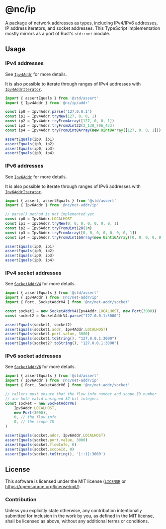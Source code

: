# @nc/ip

A package of network addresses as types, including IPv4/IPv6 addresses, IP address iterators, and socket addresses. This TypeScript implementation mostly mirrors as a port of Rust's `std::net` module.

## Usage
### IPv4 addresses
See [`Ipv4Addr`](https://jsr.io/@nc/ip/doc/~/Ipv4Addr) for more details.

It is also possible to iterate through ranges of IPv4 addresses with [`Ipv4AddrIterator`](https://jsr.io/@nc/net-addr/doc/~/Ipv4AddrIterator).

```ts
import { assertEquals } from '@std/assert'
import { Ipv4Addr } from '@nc/ip/addr'

const ip0 = Ipv4Addr.parse('127.0.0.1')
const ip1 = Ipv4Addr.tryNew(127, 0, 0, 1)
const ip2 = Ipv4Addr.tryFromArray([127, 0, 0, 1])
const ip3 = Ipv4Addr.tryFromUint32(2_130_706_433)
const ip4 = Ipv4Addr.tryFromUint8Array(new Uint8Array([127, 0, 0, 1]))

assertEquals(ip0, ip1)
assertEquals(ip0, ip2)
assertEquals(ip0, ip3)
assertEquals(ip0, ip4)
```

### IPv6 addresses
See [`Ipv6Addr`](https://jsr.io/@nc/net-addr/doc/~/Ipv6Addr) for more details.

It is also possible to iterate through ranges of IPv6 addresses with [`Ipv6AddrIterator`](https://jsr.io/@nc/net-addr/doc/~/Ipv6AddrIterator).

```ts
import { assert, assertEquals } from '@std/assert'
import { Ipv6Addr } from '@nc/net-addr/ip'

// parse() method is not implemented yet
const ip0 = Ipv6Addr.LOCALHOST
const ip1 = Ipv6Addr.tryNew(0, 0, 0, 0, 0, 0, 0, 1)
const ip2 = Ipv6Addr.tryFromUint128(1n)
const ip3 = Ipv6Addr.tryFromArray([0, 0, 0, 0, 0, 0, 0, 1])
const ip4 = Ipv6Addr.tryFromUint16Array(new Uint16Array([0, 0, 0, 0, 0, 0, 0, 1]))

assertEquals(ip0, ip1)
assertEquals(ip0, ip2)
assertEquals(ip0, ip3)
assertEquals(ip0, ip4)
```

### IPv4 socket addresses
See [`SocketAddrV4`](https://jsr.io/@nc/net-addr/doc/~/SocketAddrV4) for more details.

```ts
import { assertEquals } from '@std/assert'
import { Ipv4Addr } from '@nc/net-addr/ip'
import { Port, SocketAddrV4 } from '@nc/net-addr/socket'

const socket1 = new SocketAddrV4(Ipv4Addr.LOCALHOST, new Port(3000))
const socket2 = SocketAddrV4.parse("127.0.0.1:3000")

assertEquals(socket1, socket2)
assertEquals(socket1.addr, Ipv4Addr.LOCALHOST)
assertEquals(socket1.port.value, 3000)
assertEquals(socket1.toString(), "127.0.0.1:3000")
assertEquals(socket2?.toString(), "127.0.0.1:3000")
```

### IPv6 socket addresses
See [`SocketAddrV6`](https://jsr.io/@nc/net-addr/doc/~/SocketAddrV6) for more details.

```ts
import { assertEquals } from '@std/assert'
import { Ipv6Addr } from '@nc/net-addr/ip'
import { Port, SocketAddrV6 } from '@nc/net-addr/socket'

// callers must ensure that the flow info number and scope ID number
// are both valid unsigned 32-bit integers
const socket = new SocketAddrV6(
    Ipv6Addr.LOCALHOST,
    new Port(3000),
    0, // the flow info
    0, // the scope ID
)

assertEquals(socket.addr, Ipv6Addr.LOCALHOST)
assertEquals(socket.port.value, 3000)
assertEquals(socket.flowInfo, 0)
assertEquals(socket.scopeId, 0)
assertEquals(socket.toString(), '[::1]:3000')
```

## License

This software is licensed under the MIT license ([`LICENSE`](./LICENSE) or
<https://opensource.org/license/mit/>).

### Contribution

Unless you explicitly state otherwise, any contribution intentionally submitted
for inclusion in the work by you, as defined in the MIT license, shall be
licensed as above, without any additional terms or conditions.
